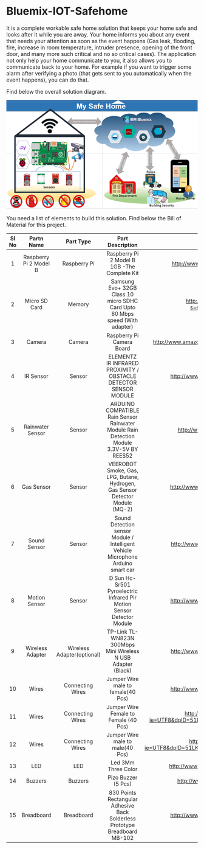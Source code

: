 # Bluemix-IOT-Safehome
It is a complete workable safe home solution that keeps your home safe and looks after it while you are away. Your home informs you about any event that needs your attention as soon as the event happens (Gas leak, flooding, fire, increase in room temperature, intruder presence, opening of the front door, and many more such critical and no so critical cases). The application not only help your home communicate to you, it also allows you to communicate back to your home. For example if you want to trigger some alarm after verifying a photo (that gets sent to you automatically when the event happens), you can do that.

Find below the overall solution diagram.

![ScreenShot](/images/SafeHome-Overview.png)

You need a list of elements to build this solution. Find below the Bill of Material for this project.

|Sl No    | Partn Name       |   Part Type   |Part Description                   |	URL                          | Quantity |
|:-------:|:----------------:|:-------------:|:---------------------------------:|:-----------------------------:|:--------:|
|1	|Raspberry Pi 2 Model B	|Raspberry Pi	|Raspberry Pi 2 Model B 1GB -The Complete Kit        | http://www.amazon.in/gp/product/B00T2U7R7I?psc=1&redirect=true&ref_=oh_aui_detailpage_o08_s00| 1   |
|2	|Micro SD Card 	|Memory	|Samsung Evo+ 32GB Class 10 micro SDHC Card Upto 80 Mbps speed (With adapter)|	http://www.amazon.in/Samsung-Class-micro-speed-adapter/dp/B00WR4IJBE/ref=sr_1_2?s=electronics&ie=UTF8&qid=1457519043&sr=1-2&keywords=micro+sd+memory+card |1   |
|3	|Camera	|Camera	|Raspberry Pi Camera Board | http://www.amazon.in/gp/product/B00L1FOIIS?psc=1&redirect=true&ref_=ox_sc_act_title_1&smid=A1NDZY44BCNIQJ | 1   |
|4	|IR Sensor	|Sensor	 |ELEMENTZ IR INFRARED PROXIMITY / OBSTACLE DETECTOR SENSOR MODULE   |	http://www.amazon.in/gp/product/B00MBXTA0A?psc=1&redirect=true&ref_=oh_aui_detailpage_o08_s00   |1   |
|5	|Rainwater Sensor	|Sensor	 |ARDUINO COMPATIBLE Rain Sensor Rainwater Module Rain Detection Module 3.3V-5V BY REES52   |	http://www.amazon.in/gp/product/B018GNR032?psc=1&redirect=true&ref_=od_aui_detailpages00   | 1   |
|6	|Gas Sensor	|Sensor   | VEEROBOT Smoke, Gas, LPG, Butane, Hydrogen, Gas Sensor Detector Module (MQ-2)   |	http://www.amazon.in/gp/product/B01307SNHG?psc=1&redirect=true&ref_=oh_aui_detailpage_o03_s00   | 1   |
|7	|Sound Sensor	|Sensor	|Sound Detection sensor Module / Intelligent Vehicle Microphone Arduino smart car |	http://www.amazon.in/gp/product/8385100644?psc=1&redirect=true&ref_=oh_aui_detailpage_o01_s00 | 1  |
|8	|Motion Sensor	| Sensor	| D Sun Hc-Sr501 Pyroelectric Infrared Pir Motion Sensor Detector Module|    http://www.amazon.in/gp/product/B007XQRKD4?psc=1&redirect=true&ref_=oh_aui_detailpage_o06_s00   | 1   |
|9	|Wireless Adapter	|Wireless Adapter(optional)	 | TP-Link TL-WN823N 300Mbps Mini Wireless N USB Adapter (Black) |	http://www.amazon.in/gp/product/B0088TKTY2?psc=1&redirect=true&ref_=oh_aui_detailpage_o00_s00   |1   |
|10	   |Wires	  |Connecting Wires	| Jumper Wire male to female(40 Pcs)   |	http://www.amazon.in/gp/product/B00SJHYN4K?psc=1&redirect=true&ref_=oh_aui_detailpage_o05_s00   |1 Bunch   |
|11	 | Wires	| Connecting Wires	 |Jumper Wire Female to Female (40 Pcs)   | http://www.amazon.in/Jumper-Wire-male-female-Pcs/dp/B00TZWORK8/ref=pd_sim_23_2?ie=UTF8&dpID=51RUa6UYg6L&dpSrc=sims&preST=_AC_UL160_SR160%2C160_&refRID=1N4NF5AAM0MZCAMAENH4   |1 Bunch   |
|12	  |Wires	 |Connecting Wires	 |Jumper Wire male to male(40 Pcs)   | 	http://www.amazon.in/Jumper-Wire-Female-40-Pcs/dp/B00SJI8SZ4/ref=pd_sim_23_3?ie=UTF8&dpID=51LKB7Wg%2BZL&dpSrc=sims&preST=_AC_UL160_SR160%2C160_&refRID=1N4NF5AAM0MZCAMAENH4   | 1 Bunch   |
|13	|LED	|LED	|Led 3Mm Three Color	|http://www.amazon.in/gp/product/B00WNYMLR6?psc=1&redirect=true&ref_=oh_aui_detailpage_o03_s00|1 Bunch    |
|14	| Buzzers  |Buzzers	  |Pizo Buzzer (5 Pcs)   |http://www.amazon.in/gp/product/B00W7ATBYC?psc=1&redirect=true&ref_=od_aui_detailpages00   |1 Bunch   |
|15	| Breadboard   |	Breadboard	   |830 Points Rectangular Adhesive Back Solderless Prototype Breadboard MB-102 |	http://www.amazon.in/gp/product/B00NSXA7YK?psc=1&redirect=true&ref_=oh_aui_detailpage_o02_s00 | 1   |






 






 
